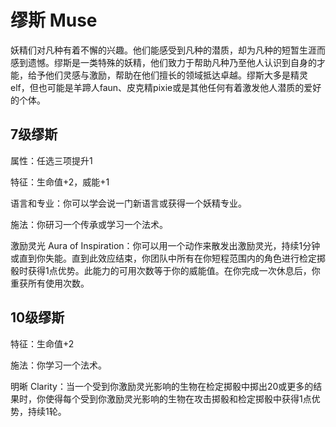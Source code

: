 # 缪斯 Muse

妖精们对凡种有着不懈的兴趣。他们能感受到凡种的潜质，却为凡种的短暂生涯而感到遗憾。缪斯是一类特殊的妖精，他们致力于帮助凡种乃至他人认识到自身的才能，给予他们灵感与激励，帮助在他们擅长的领域抵达卓越。缪斯大多是精灵elf，但也可能是羊蹄人faun、皮克精pixie或是其他任何有着激发他人潜质的爱好的个体。

## 7级缪斯

属性：任选三项提升1

特征：生命值+2，威能+1

语言和专业：你可以学会说一门新语言或获得一个妖精专业。

施法：你研习一个传承或学习一个法术。

激励灵光 Aura of
Inspiration：你可以用一个动作来散发出激励灵光，持续1分钟或直到你失能。直到此效应结束，你团队中所有在你短程范围内的角色进行检定掷骰时获得1点优势。此能力的可用次数等于你的威能值。在你完成一次休息后，你重获所有使用次数。

## 10级缪斯

特征：生命值+2

施法：你学习一个法术。

明晰
Clarity：当一个受到你激励灵光影响的生物在检定掷骰中掷出20或更多的结果时，你使得每个受到你激励灵光影响的生物在攻击掷骰和检定掷骰中获得1点优势，持续1轮。
